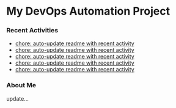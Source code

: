 # My DevOps Automation Project

### Recent Activities
<!-- activity:START -->
- [chore: auto-update readme with recent activity](https://github.com/kaigiii/mybowling-app/commit/ebb1b4b8cffd0e0e950970f48f1b5657d1cc4b94)
- [chore: auto-update readme with recent activity](https://github.com/kaigiii/mybowling-app/commit/22196fa985e4a2f5e738cd9aa0eda08bd11915e9)
- [chore: auto-update readme with recent activity](https://github.com/kaigiii/mybowling-app/commit/756008522677f206209f4c80cf8296a376a2c579)
- [chore: auto-update readme with recent activity](https://github.com/kaigiii/mybowling-app/commit/93d6339bf1ea4638c569d557b9ee72f27353e4b3)
- [chore: auto-update readme with recent activity](https://github.com/kaigiii/mybowling-app/commit/2c4071a3d6281288e0a24d90b4a36094ba939384)
<!-- activity:END -->

### About Me
<!-- MYLINKS:START -->
<!-- MYLINKS:END -->

update...
